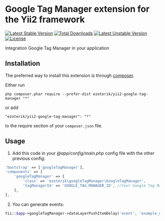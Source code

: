 Google Tag Manager extension for the Yii2 framework
===================================================
[![Latest Stable Version](https://poser.pugx.org/ezoterik/yii2-google-tag-manager/v/stable)](https://packagist.org/packages/ezoterik/yii2-google-tag-manager)
[![Total Downloads](https://poser.pugx.org/ezoterik/yii2-google-tag-manager/downloads)](https://packagist.org/packages/ezoterik/yii2-google-tag-manager)
[![Latest Unstable Version](https://poser.pugx.org/ezoterik/yii2-google-tag-manager/v/unstable)](https://packagist.org/packages/ezoterik/yii2-google-tag-manager)
[![License](https://poser.pugx.org/ezoterik/yii2-google-tag-manager/license)](https://packagist.org/packages/ezoterik/yii2-google-tag-manager)

Integration Google Tag Manager in your application

Installation
------------

The preferred way to install this extension is through [composer](http://getcomposer.org/download/).

Either run

```
php composer.phar require --prefer-dist ezoterik/yii2-google-tag-manager "*"
```

or add

```
"ezoterik/yii2-google-tag-manager": "*"
```

to the require section of your `composer.json` file.


Usage
-----

1. Add this code in your *@app/config/main.php* config file  with the other previous config:
 ```php
 'bootstrap' => ['googleTagManager'],
 'components' => [
     'googleTagManager' => [
         'class' => 'ezoterik\googleTagManager\GoogleTagManager',
         'tagManagerId' => 'GOOGLE_TAG_MANAGER_ID', //Your Google Tag Manager ID without "GTM-" prefix
     ],
 ],
 ```

2. You can generate events:
 ```php
 Yii::$app->googleTagManager->dataLayerPushItemDelay('event', 'example_event');
 ```
